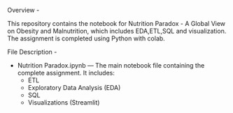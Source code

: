 Overview -

This repository contains the notebook for Nutrition Paradox - A Global View on Obesity and Malnutrition, which includes EDA,ETL,SQL and visualization. The assignment is completed using Python with colab.

File Description -

* Nutrition Paradox.ipynb — The main notebook file containing the complete assignment. It includes:
    * ETL
    * Exploratory Data Analysis (EDA)
    * SQL
    * Visualizations (Streamlit)
      
